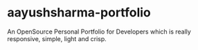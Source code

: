 # aayushsharma-portfolio
An OpenSource Personal Portfolio for Developers which is really responsive, simple, light and crisp.
